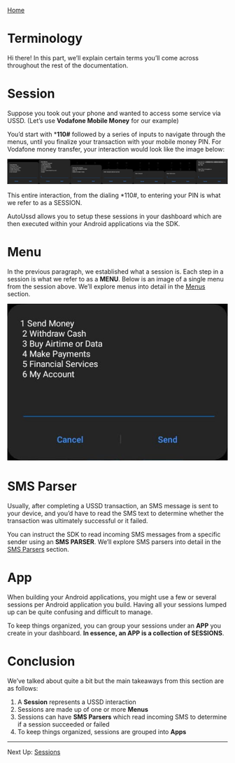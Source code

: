 [Home](./README.md)

# Terminology

Hi there! In this part, we’ll explain certain terms you’ll come across throughout the rest of the documentation.

# Session

Suppose you took out your phone and wanted to access some service via USSD. (Let’s use **Vodafone Mobile Money** for our example)

You’d start with ***110#** followed by a series of inputs to navigate through the menus, until you finalize your transaction with your mobile money PIN. For Vodafone money transfer, your interaction would look like the image below:

![](./assets/terminology-session.png)

This entire interaction, from the dialing *110#, to entering your PIN is what we refer to as a SESSION.

AutoUssd allows you to setup these sessions in your dashboard which are then executed within your Android applications via the SDK.

# Menu

In the previous paragraph, we established what a session is. Each step in a session is what we refer to as a **MENU**. Below is an image of a single menu from the session above. We’ll explore menus into detail in the [Menus](./03.Menus.md) section.

![](./assets/terminology-menu.png)

# SMS Parser

Usually, after completing a USSD transaction, an SMS message is sent to your device, and you’d have to read the SMS text to determine whether the transaction was ultimately successful or it failed.

You can instruct the SDK to read incoming SMS messages from a specific sender using an **SMS PARSER**. We’ll explore SMS parsers into detail in the [SMS Parsers](./04.Parsers.md) section.

# App

When building your Android applications, you might use a few or several sessions per Android application you build. Having all your sessions lumped up can be quite confusing and difficult to manage.

To keep things organized, you can group your sessions under an **APP** you create in your dashboard. **In essence, an APP is a collection of SESSIONS**.

# Conclusion

We’ve talked about quite a bit but the main takeaways from this section are as follows:

1. A **Session** represents a USSD interaction
2. Sessions are made up of one or more **Menus**
3. Sessions can have **SMS Parsers** which read incoming SMS to determine if a session succeeded or failed
4. To keep things organized, sessions are grouped into **Apps**



---

Next Up: [Sessions](./02.Sessions.md)
